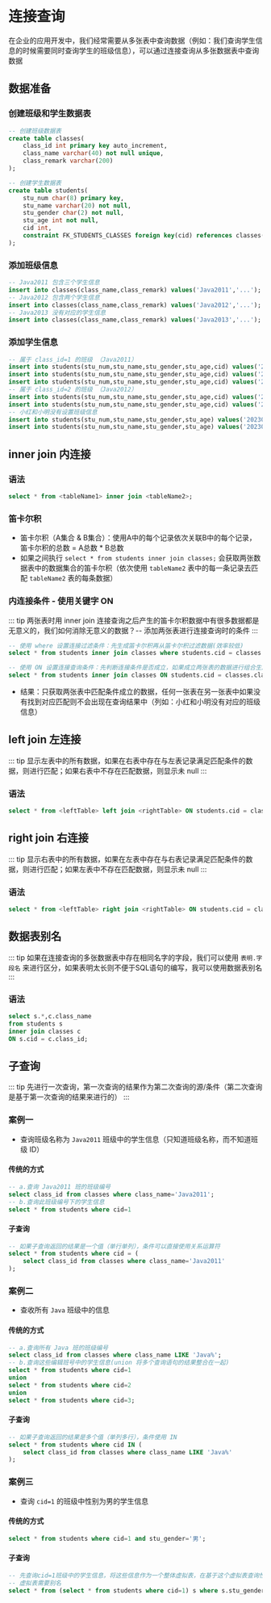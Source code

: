 # 连接查询
在企业的应用开发中，我们经常需要从多张表中查询数据（例如：我们查询学生信息的时候需要同时查询学生的班级信息），可以通过连接查询从多张数据表中查询数据

## 数据准备
### 创建班级和学生数据表
``` sql
-- 创建班级数据表
create table classes(
	class_id int primary key auto_increment,
	class_name varchar(40) not null unique,
	class_remark varchar(200)
);

-- 创建学生数据表
create table students(
    stu_num char(8) primary key,
    stu_name varchar(20) not null,
    stu_gender char(2) not null,
    stu_age int not null,
    cid int,
    constraint FK_STUDENTS_CLASSES foreign key(cid) references classes(class_id) ON UPDATE CASCADE ON DELETE CASCADE
);
```

### 添加班级信息
``` sql
-- Java2011 包含三个学生信息
insert into classes(class_name,class_remark) values('Java2011','...');
-- Java2012 包含两个学生信息
insert into classes(class_name,class_remark) values('Java2012','...');
-- Java2013 没有对应的学生信息
insert into classes(class_name,class_remark) values('Java2013','...');
```

### 添加学生信息
``` sql
-- 属于 class_id=1 的班级 （Java2011）
insert into students(stu_num,stu_name,stu_gender,stu_age,cid) values('20230301','张三','男',20,1);
insert into students(stu_num,stu_name,stu_gender,stu_age,cid) values('20230302','李四','男',21,1);
insert into students(stu_num,stu_name,stu_gender,stu_age,cid) values('20230303','王五','男',20,1);
-- 属于 class_id=2 的班级 （Java2012）
insert into students(stu_num,stu_name,stu_gender,stu_age,cid) values('20230304','赵四','男',20,2);
insert into students(stu_num,stu_name,stu_gender,stu_age,cid) values('20230305','孙七','男',20,2);
-- 小红和小明没有设置班级信息
insert into students(stu_num,stu_name,stu_gender,stu_age) values('20230306','小红','女',20);
insert into students(stu_num,stu_name,stu_gender,stu_age) values('20230307','小明','女',20);
```

## inner join 内连接
### 语法
``` sql
select * from <tableName1> inner join <tableName2>;
```

### 笛卡尔积
- 笛卡尔积（A集合 & B集合）：使用A中的每个记录依次关联B中的每个记录，笛卡尔积的总数 = A总数 * B总数
- 如果之间执行 `select * from students inner join classes;` 会获取两张数据表中的数据集合的笛卡尔积（依次使用 `tableName2` 表中的每一条记录去匹配 `tableName2` 表的每条数据）

### 内连接条件 - 使用关键字 ON
::: tip
两张表时用 inner join 连接查询之后产生的笛卡尔积数据中有很多数据都是无意义的，我们如何消除无意义的数据？-- 添加两张表进行连接查询时的条件
:::

``` sql
-- 使用 where 设置连接过滤条件：先生成笛卡尔积再从笛卡尔积过滤数据(效率较低)
select * from students inner join classes where students.cid = classes.class_id;

-- 使用 ON 设置连接查询条件：先判断连接条件是否成立，如果成立两张表的数据进行组合生成一条结果记录
select * from students inner join classes ON students.cid = classes.class_id;
```

- 结果：只获取两张表中匹配条件成立的数据，任何一张表在另一张表中如果没有找到对应匹配则不会出现在查询结果中（列如：小红和小明没有对应的班级信息）

## left join 左连接
::: tip
显示左表中的所有数据，如果在右表中存在与左表记录满足匹配条件的数据，则进行匹配；如果右表中不存在匹配数据，则显示未 null
:::
<zoom-img src="/join-query-1.jpg" />

### 语法
``` sql
select * from <leftTable> left join <rightTable> ON students.cid = classes.class_id;
```

## right join 右连接
::: tip
显示右表中的所有数据，如果在左表中存在与右表记录满足匹配条件的数据，则进行匹配；如果左表中不存在匹配数据，则显示未 null
:::
<zoom-img src="/join-query-2.jpg" />

### 语法
``` sql
select * from <leftTable> right join <rightTable> ON students.cid = classes.class_id;
```

## 数据表别名
::: tip
如果在连接查询的多张数据表中存在相同名字的字段，我们可以使用 `表明.字段名` 来进行区分，如果表明太长则不便于SQL语句的编写，我可以使用数据表别名
:::

### 语法
``` sql
select s.*,c.class_name
from students s
inner join classes c
ON s.cid = c.class_id;
```

## 子查询
::: tip
先进行一次查询，第一次查询的结果作为第二次查询的源/条件（第二次查询是基于第一次查询的结果来进行的）
:::

### 案例一
- 查询班级名称为 `Java2011` 班级中的学生信息（只知道班级名称，而不知道班级 ID）

#### 传统的方式
``` sql
-- a.查询 Java2011 班的班级编号
select class_id from classes where class_name='Java2011';
-- b.查询此班级编号下的学生信息
select * from students where cid=1
```

#### 子查询
``` sql
-- 如果子查询返回的结果是一个值（单行单列），条件可以直接使用关系运算符
select * from students where cid = (
    select class_id from classes where class_name='Java2011'
);
```

### 案例二
- 查收所有 `Java` 班级中的信息

#### 传统的方式
``` sql
-- a.查询所有 Java 班的班级编号
select class_id from classes where class_name LIKE 'Java%';
-- b.查询这些编辑班号中的学生信息(union 将多个查询语句的结果整合在一起)
select * from students where cid=1
union
select * from students where cid=2
union
select * from students where cid=3;
```

#### 子查询
``` sql
-- 如果子查询返回的结果是多个值（单列多行），条件使用 IN
select * from students where cid IN (
	select class_id from classes where class_name LIKE 'Java%'
);
```

### 案例三
- 查询 `cid=1` 的班级中性别为男的学生信息

#### 传统的方式
``` sql
select * from students where cid=1 and stu_gender='男';
```

#### 子查询
``` sql
-- 先查询cid=1班级中的学生信息，将这些信息作为一个整体虚拟表，在基于这个虚拟表查询性别为男的学生信息
-- 虚拟表需要别名
select * from (select * from students where cid=1) s where s.stu_gender='男';
```